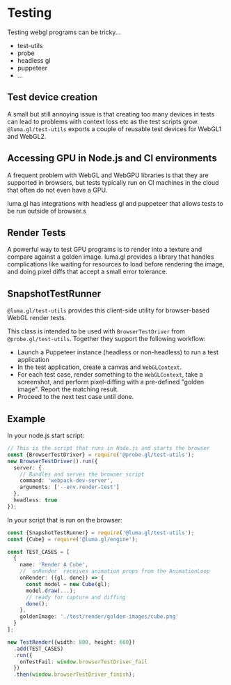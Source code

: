 # Testing

Testing webgl programs can be tricky...

- test-utils
- probe
- headless gl
- puppeteer
- ...

## Test device creation

A small but still annoying issue is that creating too many devices in tests can 
lead to problems with context loss etc as the test scripts grow. 
`@luma.gl/test-utils` exports a couple of reusable test devices for WebGL1 and WebGL2.

## Accessing GPU in Node.js and CI environments

A frequent problem with WebGL and WebGPU libraries is that they are supported in browsers, 
but tests typically run on CI machines in the cloud that often do not even have a GPU.

luma.gl has integrations with headless gl and puppeteer that allows tests to be run outside of browser.s

## Render Tests

A powerful way to test GPU programs is to render into a texture and compare against a golden image.
luma.gl provides a library that handles complications like waiting for resources to load before rendering the image,
and doing pixel diffs that accept a small error tolerance.

## SnapshotTestRunner

`@luma.gl/test-utils` provides this client-side utility for browser-based WebGL render tests.

This class is intended to be used with `BrowserTestDriver` from `@probe.gl/test-utils`. Together they support the following workflow:

- Launch a Puppeteer instance (headless or non-headless) to run a test application
- In the test application, create a canvas and `WebGLContext`.
- For each test case, render something to the `WebGLContext`, take a screenshot, and perform pixel-diffing with a pre-defined "golden image". Report the matching result.
- Proceed to the next test case until done.

## Example

In your node.js start script:

```typescript
// This is the script that runs in Node.js and starts the browser
const {BrowserTestDriver} = require('@probe.gl/test-utils');
new BrowserTestDriver().run({
  server: {
    // Bundles and serves the browser script
    command: 'webpack-dev-server',
    arguments: ['--env.render-test']
  },
  headless: true
});
```

In your script that is run on the browser:

```typescript
const {SnapshotTestRunner} = require('@luma.gl/test-utils');
const {Cube} = require('@luma.gl/engine');

const TEST_CASES = [
  {
    name: 'Render A Cube',
    // `onRender` receives animation props from the AnimationLoop
    onRender: ({gl, done}) => {
      const model = new Cube(gl);
      model.draw(...);
      // ready for capture and diffing
      done();
    },
    goldenImage: './test/render/golden-images/cube.png'
  }
];

new TestRender({width: 800, height: 600})
  .add(TEST_CASES)
  .run({
    onTestFail: window.browserTestDriver_fail
  })
  .then(window.browserTestDriver_finish);
```
